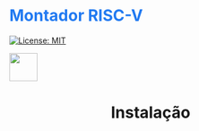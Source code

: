 <h1 style="color:#227af1;">Montador RISC-V</h1>  

[![License: MIT](https://img.shields.io/badge/License-MIT-blue.svg)](https://opensource.org/licenses/MIT) 


<code align="center"><img sttyle="margin-bottom:20x;" height="50" src="https://svgshare.com/i/NQC.svg"></code>
<h1 align="center">Instalação </h1>